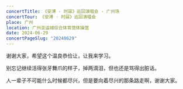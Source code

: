 ```yaml
---
concertTitle: 《安溥 · 时寐》巡回演唱会 - 广州场
concertTour: 《安溥 · 时寐》巡回演唱会
place: 广州
location: 广州亚运城综合体育馆体操馆
date: 2024-06-29
concertPageSlug: "20240629"
---
```

谢谢大家，希望这个温良恭俭让，让我来学习。

别忘记继续活得张牙舞爪的样子，掉两滴泪，但也还是骂得出脏话。

人一辈子不可能什么时候都尽兴，但是要向着尽兴的那条路走啊，谢谢大家。